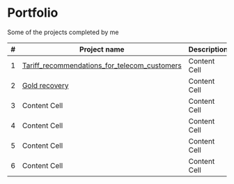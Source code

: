 # Portfolio
Some of the projects completed by me

|#|Project name   | Description   | Stack         |
|-| ------------- | ------------- | ------------- |
|1|[Tariff_recommendations_for_telecom_customers](https://github.com/Manekineco1/Portfolio/tree/main/Tariff_recommendations_for_telecom_customers)  | Content Cell  | Content Cell  |
|2|[Gold recovery](https://github.com/Manekineco1/Portfolio/tree/main/Gold_recovery)  | Content Cell  | Content Cell  |
|3| Content Cell  | Content Cell  | Content Cell  |
|4| Content Cell  | Content Cell  | Content Cell  |
|5| Content Cell  | Content Cell  | Content Cell  |
|6| Content Cell  | Content Cell  | Content Cell  |
